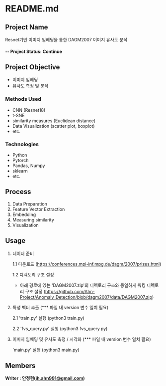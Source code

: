 # README.md

## Project Name
Resnet기반 이미지 임베딩을 통한 DAGM2007 이미지 유사도 분석


#### -- Project Status: Continue

## Project Objective
* 이미지 임베딩
* 유사도 측정 및 분석

### Methods Used
* CNN (Resnet18)
* t-SNE
* similarity measures (Euclidean distance)
* Data Visualization (scatter plot, boxplot)
* etc. 

### Technologies
* Python
* Pytorch
* Pandas, Numpy
* sklearn
* etc. 

## Process
1. Data Preparation
2. Feature Vector Extraction
3. Embedding 
4. Measuring similarity
5. Visualization 

## Usage
1. 데이터 준비

    1.1 다운로드 (https://conferences.mpi-inf.mpg.de/dagm/2007/prizes.html)
  
    1.2 디렉토리 구조 설정 
      - 아래 경로에 있는 'DAGM2007.zip'의 디렉토리 구조와 동일하게 워킹 디렉토리 구조 설정
        (https://github.com/Ahn-Project/Anomaly_Detection/blob/dagm2007/data/DAGM2007.zip)

2. 특성 벡터 추출
    (*** 파일 내 version 변수 일치 필요)

    2.1 'train.py' 실행 (python3 train.py)
     
    2.2 'fvs_query.py' 실행 (python3 fvs_query.py)
    

3. 이미지 임베딩 및 유사도 측정 / 시각화
    (*** 파일 내 version 변수 일치 필요)
      
      'main.py' 실행    (python3 main.py)


## Members

**Writer : 안정현(jh.ahn991@gmail.com)**




